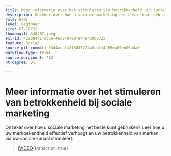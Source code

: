 ```yaml
---
title: Meer informatie over het stimuleren van betrokkenheid bij sociale marketing
description: Onzeker over hoe u sociale marketing het beste kunt gebruiken? Leer hoe u uw merkbekendheid effectief verhoogt en uw betrokkenheid van merken via uw sociale kanaal stimuleert.
role: User
level: Beginner
jira: KT-10722
thumbnail: 345407.jpeg
exl-id: 42268471-dc3e-46d9-9729-84494c8b6723
feature: Social
source-git-commit: 63d4aea1c818d35724c0cdc14e69ea00eb06b4a0
workflow-type: tm+mt
source-wordcount: '62'
ht-degree: 0%

---
```


# Meer informatie over het stimuleren van betrokkenheid bij sociale marketing

Onzeker over hoe u sociale marketing het beste kunt gebruiken? Leer hoe u uw merkbekendheid effectief verhoogt en uw betrokkenheid van merken via uw sociale kanaal stimuleert.

>[!VIDEO](https://video.tv.adobe.com/v/345407/?quality=12&learn=on){transcript=true}
